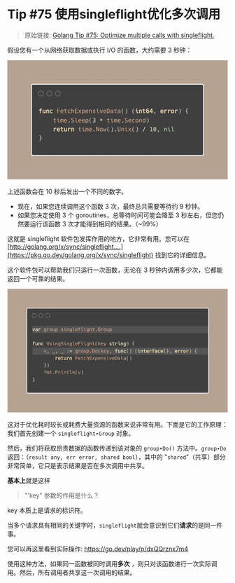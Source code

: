 # Tip #75 使用singleflight优化多次调用

> 原始链接: [Golang Tip #75: Optimize multiple calls with singleflight.](https://twitter.com/func25/status/1778770235316916427)

假设您有一个从网络获取数据或执行 I/O 的函数，大约需要 3 秒钟： 

![img1](./images/075/tips075-img1.jpeg)

上述函数会在 10 秒后发出一个不同的数字。

- 现在，如果您连续调用这个函数 3 次，最终总共需要等待约 9 秒钟。
- 如果您决定使用 3 个 goroutines，总等待时间可能会降至 3 秒左右，但您仍然要运行该函数 3 次才能得到相同的结果。（~99%）

这就是 singleflight 软件包发挥作用的地方，它非常有用。您可以在[http://golang.org/x/sync/singleflight....](https://pkg.go.dev/golang.org/x/sync/singleflight) 找到它的详细信息。

这个软件包可以帮助我们只运行一次函数，无论在 3 秒钟内调用多少次，它都能返回一个可靠的结果。

![img2](./images/075/tips075-img2.png)

这对于优化耗时较长或耗费大量资源的函数来说非常有用。下面是它的工作原理： 我们首先创建一个 `singleflight∙Group` 对象。

然后，我们将获取昂贵数据的函数传递到该对象的 `group∙Do()` 方法中。`group∙Do` 返回：（`result any, err error, shared bool`），其中的 "`shared`"（共享）部分非常简单，它只是表示结果是否在多次调用中共享。

**基本上**就是这样

> "'key" 参数的作用是什么？

key 本质上是请求的标识符。

当多个请求具有相同的关键字时，`singleflight`就会意识到它们**请求**的是同一件事。

您可以再这里看到实际操作: https://go.dev/play/p/dxQQrznx7m4

使用这种方法，如果同一函数被同时调用**多次** ，则只对该函数进行一次实际调用。然后，所有调用者共享这一次调用的结果。

